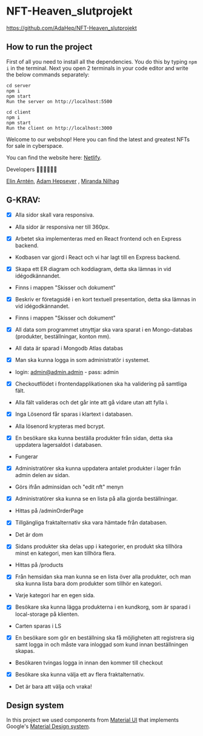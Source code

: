 # NFT-Heaven_slutprojekt
https://github.com/AdaHep/NFT-Heaven_slutprojekt

## How to run the project

First of all you need to install all the dependencies. You do this by typing `npm i` in the terminal. Next you open 2 terminals in your code editor and write the below commands separately:

```
cd server
npm i
npm start
Run the server on http://localhost:5500

cd client
npm i
npm start
Run the client on http://localhost:3000
```

Welcome to our webshop! Here you can find the latest and greatest NFTs for sale in cyberspace.

You can find the website here: [Netlify](nftheaven.netlify.app).

Developers 👩‍💻👨‍💻👩‍💻

[Elin Arntén](https://github.com/elinarnten),
[Adam Hepsever](https://github.com/AdaHep) ,
[Miranda Nilhag](http://github.com/mirrenil) 



## G-KRAV:
- [X] Alla sidor skall vara responsiva.
- Alla sidor är responsiva ner till 360px.
- [X] Arbetet ska implementeras med en React frontend och en Express backend.
- Kodbasen var gjord i React och vi har lagt till en Express backend.
- [X] Skapa ett ER diagram och koddiagram, detta ska lämnas in vid idégodkännandet.
- Finns i mappen "Skisser och dokument"
- [X] Beskriv er företagsidé i en kort textuell presentation, detta ska lämnas in vid idégodkännandet.
-  Finns i mappen "Skisser och dokument"
- [X] All data som programmet utnyttjar ska vara sparat i en Mongo-databas (produkter, beställningar, konton mm).
- All data är sparad i Mongodb Atlas databas
- [X] Man ska kunna logga in som administratör i systemet.
- login: admin@admin.admin - pass: admin
- [X] Checkoutflödet i frontendapplikationen ska ha validering på samtliga fält.
- Alla fält valideras och det går inte att gå vidare utan att fylla i.
- [X] Inga Lösenord får sparas i klartext i databasen.
- Alla lösenord krypteras med bcrypt.
- [X] En besökare ska kunna beställa produkter från sidan, detta ska uppdatera lagersaldot i databasen.
- Fungerar
- [X] Administratörer ska kunna uppdatera antalet produkter i lager från admin delen av sidan.
- Görs ifrån adminsidan och "edit nft" menyn
- [X] Administratörer ska kunna se en lista på alla gjorda beställningar.
- Hittas på /adminOrderPage
- [x] Tillgängliga fraktalternativ ska vara hämtade från databasen.
- Det är dom
- [x] Sidans produkter ska delas upp i kategorier, en produkt ska tillhöra minst en kategori, men kan tillhöra flera.
- Hittas på /products
- [x] Från hemsidan ska man kunna se en lista över alla produkter, och man ska kunna lista bara dom produkter som tillhör en kategori.
- Varje kategori har en egen sida. 
- [X] Besökare ska kunna lägga produkterna i en kundkorg, som är sparad i local-storage på klienten.
- Carten sparas i LS
- [x] En besökare som gör en beställning ska få möjligheten att registrera sig samt logga in och måste vara inloggad som kund innan beställningen skapas.
- Besökaren tvingas logga in innan den kommer till checkout
- [X] Besökare ska kunna välja ett av flera fraktalternativ.
- Det är bara att välja och vraka!



## Design system

In this project we used components from [Material UI](https://mui.com/#/) that implements Google's [Material Design system](https://material.io/).
